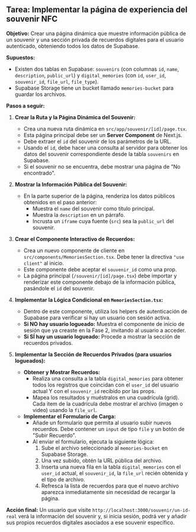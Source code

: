 ## Tarea: Implementar la página de experiencia del souvenir NFC

**Objetivo:** Crear una página dinámica que muestre información pública de un souvenir y una sección privada de recuerdos digitales para el usuario autenticado, obteniendo todos los datos de Supabase.

**Supuestos:**
* Existen dos tablas en Supabase: `souvenirs` (con columnas `id`, `name`, `description`, `public_url`) y `digital_memories` (con `id`, `user_id`, `souvenir_id`, `file_url`, `file_type`).
* Supabase Storage tiene un bucket llamado `memories-bucket` para guardar los archivos.

**Pasos a seguir:**

1.  **Crear la Ruta y la Página Dinámica del Souvenir:**
    * Crea una nueva ruta dinámica en `src/app/souvenir/[id]/page.tsx`.
    * Esta página principal debe ser un **Server Component** de Next.js.
    * Debe extraer el `id` del souvenir de los parámetros de la URL.
    * Usando el `id`, debe hacer una consulta al servidor para obtener los datos del souvenir correspondiente desde la tabla `souvenirs` en Supabase.
    * Si el souvenir no se encuentra, debe mostrar una página de "No encontrado".

2.  **Mostrar la Información Pública del Souvenir:**
    * En la parte superior de la página, renderiza los datos públicos obtenidos en el paso anterior:
        * Muestra el `name` del souvenir como título principal.
        * Muestra la `description` en un párrafo.
        * Incrusta un `iframe` cuya fuente (`src`) sea la `public_url` del souvenir.

3.  **Crear el Componente Interactivo de Recuerdos:**
    * Crea un nuevo componente de cliente en `src/components/MemoriesSection.tsx`. Debe tener la directiva `"use client"` al inicio.
    * Este componente debe aceptar el `souvenir_id` como una prop.
    * La página principal (`/souvenir/[id]/page.tsx`) debe importar y renderizar este componente debajo de la información pública, pasándole el `id` del souvenir.

4.  **Implementar la Lógica Condicional en `MemoriesSection.tsx`:**
    * Dentro de este componente, utiliza los helpers de autenticación de Supabase para verificar si hay un usuario con sesión activa.
    * **Si NO hay usuario logueado:** Muestra el componente de inicio de sesión que ya creaste en la Fase 2, invitando al usuario a acceder.
    * **Si SÍ hay un usuario logueado:** Procede a mostrar la sección de recuerdos privados.

5.  **Implementar la Sección de Recuerdos Privados (para usuarios logueados):**
    * **Obtener y Mostrar Recuerdos:**
        * Realiza una consulta a la tabla `digital_memories` para obtener todos los registros que coincidan con el `user_id` del usuario actual Y con el `souvenir_id` recibido por las props.
        * Mapea los resultados y muéstralos en una cuadrícula (grid). Cada item de la cuadrícula debe mostrar el archivo (imagen o video) usando la `file_url`.
    * **Implementar el Formulario de Carga:**
        * Añade un formulario que permita al usuario subir nuevos recuerdos. Debe contener un `input` de tipo `file` y un botón de "Subir Recuerdo".
        * Al enviar el formulario, ejecuta la siguiente lógica:
            1.  Sube el archivo seleccionado al `memories-bucket` en Supabase Storage.
            2.  Una vez subido, obtén la URL pública del archivo.
            3.  Inserta una nueva fila en la tabla `digital_memories` con el `user_id` actual, el `souvenir_id`, la `file_url` recién obtenida y el tipo de archivo.
            4.  Refresca la lista de recuerdos para que el nuevo archivo aparezca inmediatamente sin necesidad de recargar la página.

**Acción final:** Un usuario que visite `http://localhost:3000/souvenir/un-id-real` verá la información del souvenir y, si inicia sesión, podrá ver y añadir sus propios recuerdos digitales asociados a ese souvenir específico.
